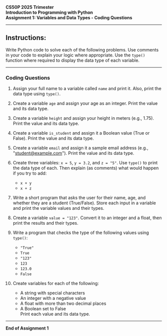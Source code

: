**CS50P 2025 Trimester**  
**Introduction to Programming with Python**  
**Assignment 1: Variables and Data Types - Coding Questions**

---

## Instructions:

Write Python code to solve each of the following problems. Use comments in your code to explain your logic where appropriate. Use the `type()` function where required to display the data type of each variable.

---

### Coding Questions

1. Assign your full name to a variable called `name` and print it. Also, print the data type using `type()`.

2. Create a variable `age` and assign your age as an integer. Print the value and its data type.

3. Create a variable `height` and assign your height in meters (e.g., 1.75). Print the value and its data type.

4. Create a variable `is_student` and assign it a Boolean value (True or False). Print the value and its data type.

5. Create a variable `email` and assign it a sample email address (e.g., "student@example.com"). Print the value and its data type.

6. Create three variables: `x = 5`, `y = 3.2`, and `z = "5"`. Use `type()` to print the data type of each. Then explain (as comments) what would happen if you try to add:

   - `x + y`
   - `x + z`

7. Write a short program that asks the user for their name, age, and whether they are a student (True/False). Store each input in a variable and print the variable values and their types.

8. Create a variable `value = "123"`. Convert it to an integer and a float, then print the results and their types.

9. Write a program that checks the type of the following values using `type()`:

   - `"True"`
   - `True`
   - `"123"`
   - `123`
   - `123.0`
   - `False`

10. Create variables for each of the following:
    - A string with special characters
    - An integer with a negative value
    - A float with more than two decimal places
    - A Boolean set to False  
      Print each value and its data type.

---

**End of Assignment 1**

